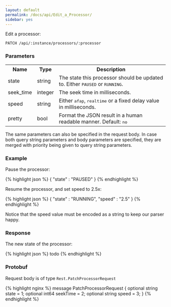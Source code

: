 ```yaml
---
layout: default
permalink: /docs/api/Edit_a_Processor/
sidebar: yes
---
```


Edit a processor:

    PATCH /api/:instance/processors/:processor


### Parameters

<table class="inline">
  <tr>
    <th>Name</th>
    <th>Type</th>
    <th>Description</th>
  </tr>
  <tr>
    <td class="code">state</td>
    <td class="code">string</td>
    <td>The state this processor should be updated to. Either <tt>PAUSED</tt> or <tt>RUNNING</tt>.</td>
  </tr>
  <tr>
    <td class="code">seek_time</td>
    <td class="code">integer</td>
    <td>The seek time in milliseconds.</td>
  </tr>
  <tr>
    <td class="code">speed</td>
    <td class="code">string</td>
    <td>Either <tt>afap</tt>, <tt>realtime</tt> or a fixed delay value in milliseconds.</td>
  </tr>
  <tr>
    <td class="code">pretty</td>
    <td class="code">bool</td>
    <td>Format the JSON result in a human readable manner. Default: <tt>no</tt></td>
  </tr>
</table>

The same parameters can also be specified in the request body. In case both query string parameters and body parameters are specified, they are merged with priority being given to query string parameters.

### Example

Pause the processor:

{% highlight json %}
{
  "state" : "PAUSED"
}
{% endhighlight %}

Resume the processor, and set speed to 2.5x:

{% highlight json %}
{
  "state" : "RUNNING",
  "speed" : "2.5"
}
{% endhighlight %}

Notice that the speed value must be encoded as a string to keep our parser happy.


### Response

The new state of the processor:

{% highlight json %}
todo
{% endhighlight %}


### Protobuf

Request body is of type `Rest.PatchProcessorRequest`

{% highlight nginx %}
message PatchProcessorRequest {
  optional string state = 1;
  optional int64 seekTime = 2;
  optional string speed = 3;
}
{% endhighlight %}
